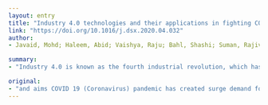 ```yaml
---
layout: entry
title: "Industry 4.0 technologies and their applications in fighting COVID-19 pandemic"
link: "https://doi.org/10.1016/j.dsx.2020.04.032"
author:
- Javaid, Mohd; Haleem, Abid; Vaishya, Raju; Bahl, Shashi; Suman, Rajiv; Vaish, Abhishek

summary:
- "Industry 4.0 is known as the fourth industrial revolution, which has the potential to fulfil customised requirement during COVID-19 crisis. This revolution has started with the applications of advance manufacturing and digital information technologies. Results We have discussed ten major technologies of industry 4.0 which help to solve the problems of this virus. It is useful to provide day to day update of an infected patient, area-wise, age-wise and state-wise with proper surveillance systems."

original:
- "and aims COVID 19 (Coronavirus) pandemic has created surge demand for essential healthcare equipment, medicines along with the requirement for advance information technologies applications. Industry 4.0 is known as the fourth industrial revolution, which has the potential to fulfil customised requirement during COVID-19 crisis. This revolution has started with the applications of advance manufacturing and digital information technologies. Methods A detailed review of the literature is done on the technologies of Industry 4.0 and their applications in the COVID-19 pandemic, using appropriate search words on the databases of PubMed, SCOPUS, Google Scholar and Research Gate. Results We found several useful technologies of Industry 4.0 which help for proper control and management of COVID-19 pandemic and these have been discussed in this paper. The available technologies of Industry 4.0 could also help the detection and diagnosis of COVID-19 and other related problems and symptoms. Conclusions Industry 4.0 can fulfil the requirements of customised face masks, gloves, and collect information for healthcare systems for proper controlling and treating of COVID-19 patients. We have discussed ten major technologies of Industry 4.0 which help to solve the problems of this virus. It is useful to provide day to day update of an infected patient, area-wise, age-wise and state-wise with proper surveillance systems. We also believe that the proper implementation of these technologies would help to enhance education and communication regarding public health. These Industry 4.0 technologies could provide a lot of innovative ideas and solution for fighting local and global medical emergencies."
---
```


